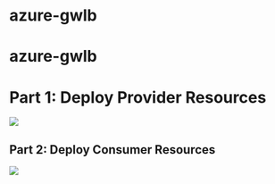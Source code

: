 # azure-gwlb
# azure-gwlb
# **Part 1: Deploy Provider Resources**

[<img src="http://azuredeploy.net/deploybutton.png"/>](https://portal.azure.com/#create/Microsoft.Template/uri/https%3A%2F%2Fraw.githubusercontent.com%2Fdjspears%2Fazure-gwlb%2Fmaster%2FSecVNET-fw1.json)

## **Part 2: Deploy Consumer Resources**

[<img src="http://azuredeploy.net/deploybutton.png"/>](https://portal.azure.com/#create/Microsoft.Template/uri/https%3A%2F%2Fraw.githubusercontent.com%2Fdjspears%2Fazure-gwlb%2Fmaster%2FSecVNET-fw1.json)